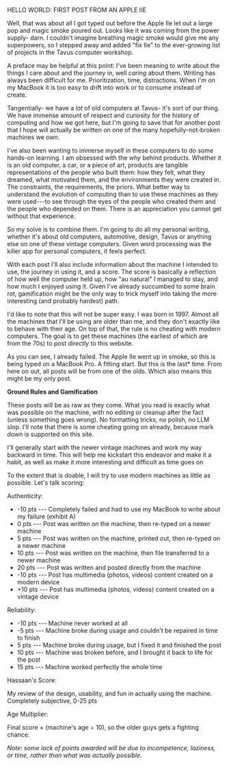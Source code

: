HELLO WORLD: FIRST POST FROM AN APPLE IIE 

Well, that was about all I got typed out before the Apple IIe let out a large pop and magic smoke poured out. Looks like it was coming from the power supply- darn. I couldn't imagine breathing magic smoke would give me any superpowers, so I stepped away and added "fix IIe" to the ever-growing list of projects in the Tavus computer workshop.

A preface may be helpful at this point: I've been meaning to write about the things I care about and the journey in, well *caring* about them. Writing has always been difficult for me. Prioritization, time, distractions. When I'm on my MacBook it is too easy to drift into work or to consume instead of create.

Tangentially- we have a *lot* of old computers at Tavus- it's sort of our thing. We have immense amount of respect and curiosity for the history of computing and how we got here, but I'm going to save that for another post that I hope will actually be written on one of the many hopefully-not-broken machines we own.

I've also been wanting to immerse myself in these computers to do some hands-on learning. I am obsessed with the *why* behind products. Whether it is an old computer, a car, or a piece of art, products are tangible representations of the people who built them: how they felt, what they dreamed, what motivated them, and the environments they were created in. The constraints, the requirements, the priors. What better way to understand the evolution of computing than to use these machines as they were used---to see through the eyes of the people who created them and the people who depended on them. There is an appreciation you cannot get without that experience.

So my solve is to combine them. I'm going to do all my personal writing, whether it's about old computers, automotive, design, Tavus or anything else on one of these vintage computers. Given word processing was the killer app for personal computers, it feels perfect.

With each post I'll also include information about the machine I intended to use, the journey in using it, and a score. The score is basically a reflection of how well the computer held up, how "au natural" I managed to stay, and how much I enjoyed using it. Given I've already succumbed to some brain rot, gamification might be the only way to trick myself into taking the more interesting (and probably hardest) path.

I'd like to note that this will not be super easy. I was born in 1997. Almost all the machines that I'll be using are older than me, and they don't exactly like to behave with their age. On top of that, the rule is no cheating with modern computers. The goal is to get these machines (the earliest of which are from the 70s) to post *directly* to this website.

As you can see, I already failed. The Apple IIe went up in smoke, so this is being typed on a MacBook Pro. A fitting start. But this is the last* time. From here on out, all posts will be from one of the olds. Which also means this might be my only post.

**Ground Rules and Gamification**

These posts will be as raw as they come. What you read is exactly what was possible on the machine, with no editing or cleanup after the fact (unless something goes wrong). No formatting tricks, no polish, no LLM slop. I'll note that there is some cheating going on already, because mark down is supported on this site. 

I'll generally start with the newer vintage machines and work my way backward in time. This will help me kickstart this endeavor and make it a habit, as well as make it more interesting and difficult as time goes on

To the extent that is doable, I will try to use modern machines as little as possible. Let's talk scoring:

Authenticity:
- -10 pts --- Completely failed and had to use my MacBook to write about my failure (exhibit A)
- 0 pts --- Post was written on the machine, then re-typed on a newer machine
- 5 pts --- Post was written on the machine, printed out, then re-typed on a newer machine
- 10 pts --- Post was written on the machine, then file transferred to a newer machine
- 20 pts --- Post was written and posted directly from the machine
- -10 pts --- Post has multimedia (photos, videos) content created on a modern device 
- +10 pts --- Post has multimedia (photos, videos) content created on a vintage device 

Reliability:
- -10 pts --- Machine never worked at all
- -5 pts --- Machine broke during usage and couldn't be repaired in time to finish
- 5 pts --- Machine broke during usage, but I fixed it and finished the post
- 10 pts --- Machine was broken before, and I brought it back to life for the post
- 15 pts --- Machine worked perfectly the whole time

Hassaan's Score:

My review of the design, usability, and fun in actually using the machine. Completely subjective, 0-25 pts

Age Multiplier:

Final score × (machine's age ÷ 10), so the older guys gets a fighting chance.

*Note: some lack of points awarded will be due to incompetence, laziness, or time, rather than what was actually possible.*
